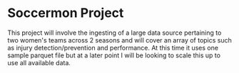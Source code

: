 # Soccermon Project
 This project will involve the ingesting of a large data source pertaining to two women's teams across 2 seasons and will cover an array of topics such as injury detection/prevention and performance. At this time it uses one sample parquet file but at a later point I will be looking to scale this up to use all available data.
